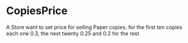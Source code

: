 # CopiesPrice
A Store want to set price for selling Paper copies. for the first ten copies each one 0.3, the next twenty 0.25 and 0.2 for the rest 
